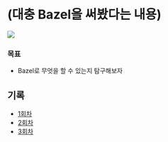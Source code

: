 # (대충 Bazel을 써봤다는 내용)

[![](https://img.shields.io/badge/bazel-v2.2.0-green)](https://bazel.build)

### 목표

* Bazel로 무엇을 할 수 있는지 탐구해보자

## 기록

* [1회차](./phase_1.md)
* [2회차](./phase_2.md)
* [3회차](./phase_3.md)
